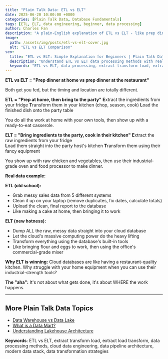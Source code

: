 ```yaml
---
title: "Plain Talk Data: ETL vs ELT"
date: 2025-06-20 10:00:00 +0800
categories: [Plain Talk Data, Database Fundamentals]
tags: [ETL, ELT, data engineering, beginner, data processing]
author: Charles Fan
description: "A plain-English explanation of ETL vs ELT - like prep dinner at home vs prep dinner at the restaurant"
image:
  path: /assets/img/posts/etl-vs-elt-cover.jpg
  alt: "ETL vs ELT Comparison"
seo:
  title: "ETL vs ELT: Simple Explanation for Beginners | Plain Talk Data"
  description: "Understand ETL vs ELT data processing methods with real-world analogies. Learn the difference between Extract-Transform-Load and Extract-Load-Transform approaches for data engineering."
  keywords: "ETL vs ELT, data processing, extract transform load, extract load transform, data engineering basics, cloud data processing, data pipeline architecture, beginner data concepts"
---
```


**ETL vs ELT = "Prep dinner at home vs prep dinner at the restaurant"**

Both get you fed, but the timing and location are totally different.

**ETL = "Prep at home, then bring to the party"**
**E**xtract the ingredients from your fridge
**T**ransform them in your kitchen (chop, season, cook)
**L**oad the finished dish onto the party table

You do all the work at home with your own tools, then show up with a ready-to-eat casserole.

**ELT = "Bring ingredients to the party, cook in their kitchen"**
**E**xtract the raw ingredients from your fridge  
**L**oad them straight into the party host's kitchen
**T**ransform them using their fancy equipment

You show up with raw chicken and vegetables, then use their industrial-grade oven and food processor to make dinner.

**Real data example:**

**ETL (old school):**
- Grab messy sales data from 5 different systems
- Clean it up on your laptop (remove duplicates, fix dates, calculate totals)
- Upload the clean, final report to the database
- Like making a cake at home, then bringing it to work

**ELT (new hotness):**
- Dump ALL the raw, messy data straight into your cloud database
- Let the cloud's massive computing power do the heavy lifting
- Transform everything using the database's built-in tools
- Like bringing flour and eggs to work, then using the office's commercial-grade mixer

**Why ELT is winning:** Cloud databases are like having a restaurant-quality kitchen. Why struggle with your home equipment when you can use their industrial-strength tools?

**The "aha":** It's not about what gets done, it's about WHERE the work happens.

---

## More Plain Talk Data Topics

- [Data Warehouse vs Data Lake](/posts/Dw-vs-Dl/)
- [What is a Data Mart?](/posts/dData-Mart/)
- [Understanding Lakehouse Architecture](/posts/Lakehouse/)

**Keywords**: ETL vs ELT, extract transform load, extract load transform, data processing methods, cloud data engineering, data pipeline architecture, modern data stack, data transformation strategies